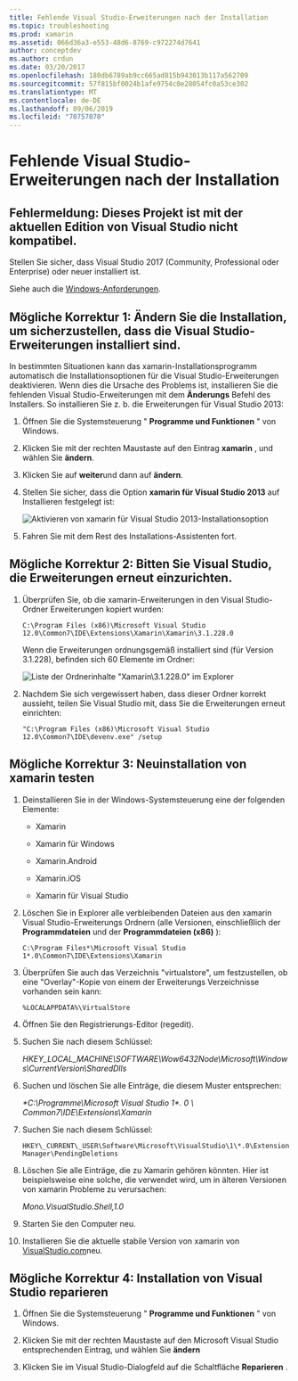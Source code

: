 ```yaml
---
title: Fehlende Visual Studio-Erweiterungen nach der Installation
ms.topic: troubleshooting
ms.prod: xamarin
ms.assetid: 066d36a3-e553-48d6-8769-c972274d7641
author: conceptdev
ms.author: crdun
ms.date: 03/20/2017
ms.openlocfilehash: 180db6789ab9cc665ad815b943013b117a562709
ms.sourcegitcommit: 57f815bf0024b1afe9754c0e28054fc0a53ce302
ms.translationtype: MT
ms.contentlocale: de-DE
ms.lasthandoff: 09/06/2019
ms.locfileid: "70757070"
---
```

# <a name="missing-visual-studio-extensions-after-installation"></a>Fehlende Visual Studio-Erweiterungen nach der Installation

## <a name="error-message-this-project-is-incompatible-with-the-current-edition-of-visual-studio"></a>Fehlermeldung: Dieses Projekt ist mit der aktuellen Edition von Visual Studio nicht kompatibel.

Stellen Sie sicher, dass Visual Studio 2017 (Community, Professional oder Enterprise) oder neuer installiert ist.

Siehe auch die [Windows-Anforderungen](~/cross-platform/get-started/requirements.md#windows-requirements).

## <a name="possible-fix-1-change-the-installation-to-make-sure-the-visual-studio-extensions-are-installed"></a>Mögliche Korrektur 1: Ändern Sie die Installation, um sicherzustellen, dass die Visual Studio-Erweiterungen installiert sind.

In bestimmten Situationen kann das xamarin-Installationsprogramm automatisch die Installationsoptionen für die Visual Studio-Erweiterungen deaktivieren. Wenn dies die Ursache des Problems ist, installieren Sie die fehlenden Visual Studio-Erweiterungen mit dem **Änderungs** Befehl des Installers. So installieren Sie z. b. die Erweiterungen für Visual Studio 2013:

1. Öffnen Sie die Systemsteuerung " **Programme und Funktionen** " von Windows.

2. Klicken Sie mit der rechten Maustaste auf den Eintrag **xamarin** , und wählen Sie **ändern**.

3. Klicken Sie auf **weiter**und dann auf **ändern**.

4. Stellen Sie sicher, dass die Option **xamarin für Visual Studio 2013** auf Installieren festgelegt ist:

    ![](missing-vs-extensions-images/installer.png "Aktivieren von xamarin für Visual Studio 2013-Installationsoption")

5. Fahren Sie mit dem Rest des Installations-Assistenten fort.

## <a name="possible-fix-2-ask-visual-studio-to-set-up-the-extensions-again"></a>Mögliche Korrektur 2: Bitten Sie Visual Studio, die Erweiterungen erneut einzurichten.

1. Überprüfen Sie, ob die xamarin-Erweiterungen in den Visual Studio-Ordner Erweiterungen kopiert wurden:

    `C:\Program Files (x86)\Microsoft Visual Studio 12.0\Common7\IDE\Extensions\Xamarin\Xamarin\3.1.228.0`

    Wenn die Erweiterungen ordnungsgemäß installiert sind (für Version 3.1.228), befinden sich 60 Elemente im Ordner:

    ![](missing-vs-extensions-images/folder.png "Liste der Ordnerinhalte \"Xamarin\3.1.228.0\" im Explorer")

2. Nachdem Sie sich vergewissert haben, dass dieser Ordner korrekt aussieht, teilen Sie Visual Studio mit, dass Sie die Erweiterungen erneut einrichten:

    `"C:\Program Files (x86)\Microsoft Visual Studio 12.0\Common7\IDE\devenv.exe" /setup`

## <a name="possible-fix-3-try-a-fresh-reinstall-of-xamarin"></a>Mögliche Korrektur 3: Neuinstallation von xamarin testen

1. Deinstallieren Sie in der Windows-Systemsteuerung eine der folgenden Elemente:

    * Xamarin

    * Xamarin für Windows

    * Xamarin.Android

    * Xamarin.iOS

    * Xamarin für Visual Studio

2. Löschen Sie in Explorer alle verbleibenden Dateien aus den xamarin Visual Studio-Erweiterungs Ordnern (alle Versionen, einschließlich der **Programmdateien** und der **Programmdateien (x86)** ):

    `C:\Program Files*\Microsoft Visual Studio 1*.0\Common7\IDE\Extensions\Xamarin`

3. Überprüfen Sie auch das Verzeichnis "virtualstore", um festzustellen, ob eine "Overlay"-Kopie von einem der Erweiterungs Verzeichnisse vorhanden sein kann:

    `%LOCALAPPDATA%\VirtualStore`

4. Öffnen Sie den Registrierungs-Editor (regedit).

5. Suchen Sie nach diesem Schlüssel:

    _HKEY\_LOCAL\_MACHINE\SOFTWARE\Wow6432Node\Microsoft\Windows\CurrentVersion\SharedDlls_

6. Suchen und löschen Sie alle Einträge, die diesem Muster entsprechen:

    _\*C:\Programme\Microsoft Visual Studio 1\*. 0 \ Common7\IDE\Extensions\Xamarin_

7. Suchen Sie nach diesem Schlüssel:

    `HKEY\_CURRENT\_USER\Software\Microsoft\VisualStudio\1\*.0\ExtensionManager\PendingDeletions`

8. Löschen Sie alle Einträge, die zu Xamarin gehören könnten. Hier ist beispielsweise eine solche, die verwendet wird, um in älteren Versionen von xamarin Probleme zu verursachen:

    _Mono.VisualStudio.Shell,1.0_

9. Starten Sie den Computer neu.

10. Installieren Sie die aktuelle stabile Version von xamarin von [VisualStudio.com](https://visualstudio.com/xamarin)neu.

## <a name="possible-fix-4-repair-visual-studio-installation"></a>Mögliche Korrektur 4: Installation von Visual Studio reparieren

1. Öffnen Sie die Systemsteuerung " **Programme und Funktionen** " von Windows.

2. Klicken Sie mit der rechten Maustaste auf den Microsoft Visual Studio entsprechenden Eintrag, und wählen Sie **ändern**

3. Klicken Sie im Visual Studio-Dialogfeld auf die Schaltfläche **Reparieren** .
